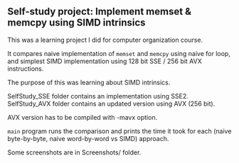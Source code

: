 ## Self-study project: Implement memset & memcpy using SIMD intrinsics

This was a learning project I did for computer organization course.

It compares naive implementation of `memset` and `memcpy` using naive for loop, and simplest SIMD implementation using 128 bit SSE / 256 bit AVX instructions.

The purpose of this was learning about SIMD intrinsics.

SelfStudy_SSE folder contains an implementation using SSE2. SelfStudy_AVX folder contains an updated version using AVX (256 bit).

AVX version has to be compiled with -mavx option.

`main` program runs the comparison and prints the time it took for each (naive byte-by-byte, naive word-by-word vs SIMD) approach.

Some screenshots are in Screenshots/ folder.

